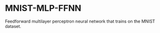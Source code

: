 # MNIST-MLP-FFNN
Feedforward multilayer perceptron neural network that trains on the MNIST dataset.

